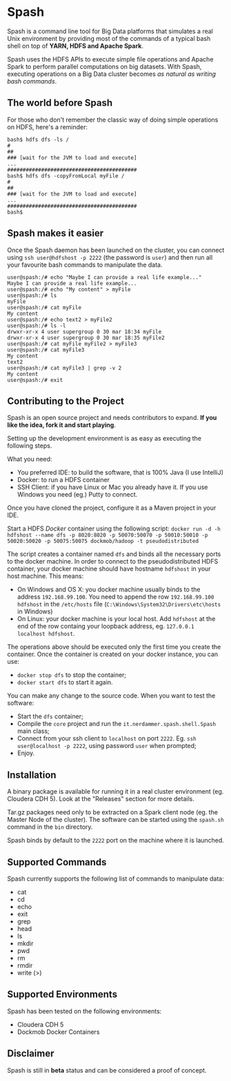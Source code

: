 # Spash

Spash is a command line tool for Big Data platforms that simulates a real Unix environment by providing most of the commands of a typical bash shell on top of **YARN, HDFS and Apache Spark**. 

Spash uses the HDFS APIs to execute simple file operations and Apache Spark to perform parallel computations on big datasets.
With Spash, executing operations on a Big Data cluster becomes *as natural as writing bash commands*.

## The world before Spash
For those who don't remember the classic way of doing simple operations on HDFS, here's a reminder:

```console
bash$ hdfs dfs -ls /
#
##
### [wait for the JVM to load and execute]
...
##########################################
bash$ hdfs dfs -copyFromLocal myFile /
#
##
### [wait for the JVM to load and execute]
...
##########################################
bash$ 
```

## Spash makes it easier
Once the Spash daemon has been launched on the cluster, you can connect using `ssh user@hdfshost -p 2222` (the password is `user`) and then run all your favourite bash commands to manipulate the data.

```console
user@spash:/# echo "Maybe I can provide a real life example..."
Maybe I can provide a real life example...
user@spash:/# echo "My content" > myFile
user@spash:/# ls
myFile
user@spash:/# cat myFile
My content
user@spash:/# echo text2 > myFile2
user@spash:/# ls -l
drwxr-xr-x 4 user supergroup 0 30 mar 18:34 myFile 
drwxr-xr-x 4 user supergroup 0 30 mar 18:35 myFile2
user@spash:/# cat myFile myFile2 > myFile3
user@spash:/# cat myFile3
My content
text2
user@spash:/# cat myFile3 | grep -v 2
My content
user@spash:/# exit
```

## Contributing to the Project
Spash is an open source project and needs contributors to expand.
**If you like the idea, fork it and start playing**.

Setting up the development environment is as easy as executing the following steps.

What you need:
- You preferred IDE: to build the software, that is 100% Java (I use IntelliJ)
- Docker: to run a HDFS container
- SSH Client: if you have Linux or Mac you already have it. If you use Windows you need (eg.) Putty to connect.

Once you have cloned the project, configure it as a Maven project in your IDE.

Start a HDFS *Docker* container using the following script:
`docker run -d -h hdfshost --name dfs -p 8020:8020 -p 50070:50070 -p 50010:50010 -p 50020:50020 -p 50075:50075 dockmob/hadoop -t pseudodistributed`

The script creates a container named `dfs` and binds all the necessary ports to the docker machine. In order to connect to the pseudodistributed HDFS container, your docker machine should have hostname `hdfshost` in your host machine. This means:
- On Windows and OS X: you docker machine usually binds to the address `192.168.99.100`. You need to append the row `192.168.99.100 hdfshost` in the `/etc/hosts` file (`C:\Windows\System32\Drivers\etc\hosts` in Windows)
- On Linux: your docker machine is your local host. Add `hdfshost` at the end of the row containg your loopback address, eg. `127.0.0.1 localhost hdfshost`.

The operations above should be executed only the first time you create the container. Once the container is created on your docker instance, you can use:
- `docker stop dfs` to stop the container;
- `docker start dfs` to start it again.

You can make any change to the source code. When you want to test the software:
- Start the `dfs` container;
- Compile the `core` project and run the `it.nerdammer.spash.shell.Spash` main class;
- Connect from your ssh client to `localhost` on port `2222`. Eg. `ssh user@localhost -p 2222`, using password `user`  when prompted;
- Enjoy.

## Installation
A binary package is available for running it in a real cluster environment (eg. Cloudera CDH 5).
Look at the "Releases" section for more details.

Tar.gz packages need only to be extracted on a Spark client node (eg. the Master Node of the cluster). The software can be started using the `spash.sh` command in the `bin` directory.

Spash binds by default to the `2222` port on the machine where it is launched.

## Supported Commands
Spash currently supports the following list of commands to manipulate data:
- cat
- cd
- echo
- exit
- grep
- head
- ls
- mkdir
- pwd
- rm
- rmdir
- write (>)

## Supported Environments
Spash has been tested on the following environments:
- Cloudera CDH 5
- Dockmob Docker Containers

## Disclaimer
Spash is still in **beta** status and can be considered a proof of concept.
